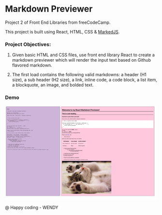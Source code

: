 # Markdown Previewer

Project 2 of Front End Libraries from freeCodeCamp.

This project is built using React, HTML, CSS & <a href="https://github.com/markedjs/marked?utm_source=cdnjs&utm_medium=cdnjs_link&utm_campaign=cdnjs_library">MarkedJS</a>.

### Project Objectives:

1. Given basic HTML and CSS files, use front end library React to create a markdown previewer which will render the input text based on Github flavored markdown.

2. The first load contains the following valid markdowns: a header (H1 size), a sub header (H2 size), a link, inline code, a code block, a list item, a blockquote, an image, and bolded text.

### Demo

<img src="https://github.com/WendyChenj/markdown-previewer/blob/master/screenshot/markdown-previewer.png" width=500>

@ Happy coding - WENDY
